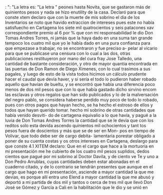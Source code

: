 : ": "La letra es: "La letra "
peones hasta Novita, que se gastaron más de quinientos pesos y nada se hizo enutility de la casa. Declaró para que conste
xtem declaro que con la muerte de mis sobrino el dia de los Inventarios se noto que havido extraccion de intereses
pues este no había satisfuecho en Cartagena los siete mil quatrocientos y seis patacones xav correspondiente premio al 6 por % que con mi responsabilidad le dio Don Tomas Andres Torres, ni jamás que la haya dado en una suma tan grande
tempoco los cuatro mil que yo le había dado en una pura confianza para que empezase a trabajar, no se encontraron y fue preciso a- pelar al vicario para que se publicase una censura con lo cual a las dos, otras publicaciones restituyeron por mano del cura fray
Jose Talledo, una cantidad de bastante consideración, y otro de mayor quantia encontrada en las puertas de Don Ramon de Diego Ximenes, con lo cual trasimos a sus pagales, y luego de esto de la vista todos
hicimos un cálculo prudente hacer el caudal que devía haver, y
si sería el todo lo pudieron haber robado aquello que havían de
bueltu, y se encontró que había una diferencia poco menos de
dos mil pesos que con lo que había gastado dicho sirvino encom
las esclavas y otros regalos que han sido publicados y lo de la malversación del negro pablo, se considera haberse perdido muy poco de todo lo robado, pues con otros pagos que hayan hecho, se ha hecho el estroso de ellos y todos que hayan querido tomar.
hecho mi sobrino de otras cantidades que había venido desviti- do de cartagena equivalio a lo que havia, y pagué a la luvia de Don Tomas Andres Torres la cantidad que se le devia que con los reditos solo esta devida ascendo quinientos mil ochocientos y tant
tos pesos fuera de doscientos y más que se de ser en Mon- pos en tiempo de Volivar, que todo debe ser de cargo debita- lamentaria porestar obligado a poner de su cuenta costas y os otros intereses en Cartagena, deslargo para que conste
4.1 XITEM declaro: Que en el cargo que hace a la mortuoria en mi presentación me he cubierto de los cuatro mil pesos suplidos, dedos cientos que pagué por mi sobrino al Doctor Davila, y de ciento ve
Te y uno a Don Pedro Arrublas, cuyas cantidades deben estar abonadas en el cuaderno citado, y de lo contrario se tendrán presentes que aunque en el cargo que hago en mi presentación, asciende a mayor cantidad la que me devias, es porque allí entra uno
Elend a mayor cantidad la que me abusó y deportó a mi partida de dos mil y tantos o cerca de tres mil que llevó Don José se Gómez y García a Cali en la habilitación que le dio y se unió en